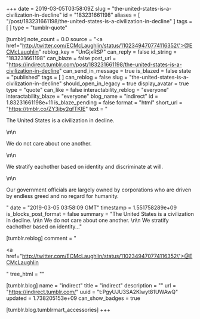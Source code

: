 +++
date = 2019-03-05T03:58:09Z
slug = "the-united-states-is-a-civilization-in-decline"
id = "183231661198"
aliases = [ "/post/183231661198/the-united-states-is-a-civilization-in-decline" ]
tags = [ ]
type = "tumblr-quote"

[tumblr]
note_count = 0.0
source = "<a href=\"http://twitter.com/ECMcLaughlin/status/1102349470774116352\">@ECMcLaughlin</a>"
reblog_key = "UnGjxRSP"
can_reply = false
id_string = "183231661198"
can_blaze = false
post_url = "https://indirect.tumblr.com/post/183231661198/the-united-states-is-a-civilization-in-decline"
can_send_in_message = true
is_blazed = false
state = "published"
tags = [ ]
can_reblog = false
slug = "the-united-states-is-a-civilization-in-decline"
should_open_in_legacy = true
display_avatar = true
type = "quote"
can_like = false
interactability_reblog = "everyone"
interactability_blaze = "everyone"
blog_name = "indirect"
id = 1.83231661198e+11
is_blaze_pending = false
format = "html"
short_url = "https://tmblr.co/ZY3jby2gfTKIE"
text = "<p>The United States is a civilization in decline. </p>\n\n<p>We do not care about one another. </p>\n\n<p>We stratify eachother based on identity and discriminate at will.</p>\n\n<p>Our government officials are largely owned by corporations who are driven by endless greed and no regard for humanity.</p>"
date = "2019-03-05 03:58:09 GMT"
timestamp = 1.551758289e+09
is_blocks_post_format = false
summary = "The United States is a civilization in decline. \n\n We do not care about one another. \n\n We stratify eachother based on identity..."

[tumblr.reblog]
comment = "<p><a href=\"http://twitter.com/ECMcLaughlin/status/1102349470774116352\">@ECMcLaughlin</a></p>"
tree_html = ""

[tumblr.blog]
name = "indirect"
title = "indirect"
description = ""
url = "https://indirect.tumblr.com/"
uuid = "t:PgyUJU3SA2Klwyt81UWAwQ"
updated = 1.738205153e+09
can_show_badges = true

[tumblr.blog.tumblrmart_accessories]
+++
